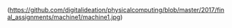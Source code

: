 (https://github.com/digitalideation/physicalcomputing/blob/master/2017/final_assignments/machine1/machine1.jpg)
